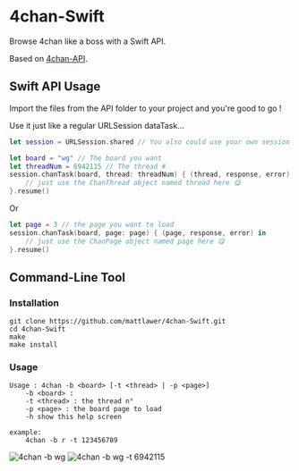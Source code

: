 # 4chan-Swift
Browse 4chan like a boss with a Swift API.

Based on [4chan-API](https://github.com/4chan/4chan-API).

## Swift API Usage
Import the files from the API folder to your project and you're good to go !

Use it just like a regular URLSession dataTask...

```swift
let session = URLSession.shared // You also could use your own session

let board = "wg" // The board you want
let threadNum = 6942115 // The thread #
session.chanTask(board, thread: threadNum) { (thread, response, error) in
	// just use the ChanThread object named thread here 😋
}.resume()
```
Or
```swift
let page = 3 // the page you want to load
session.chanTask(board, page: page) { (page, response, error) in
	// just use the ChanPage object named page here 😋
}.resume()
```

## Command-Line Tool

### Installation
	git clone https://github.com/mattlawer/4chan-Swift.git
	cd 4chan-Swift
	make
	make install

### Usage
	Usage : 4chan -b <board> [-t <thread> | -p <page>]
		-b <board> : 
		-t <thread> : the thread n°
		-p <page> : the board page to load
		-h show this help screen
		
	example:
		4chan -b r -t 123456789

![](http://i64.tinypic.com/2dgvlv7.png "4chan -b wg")
![](http://i63.tinypic.com/2jche1v.png "4chan -b wg -t 6942115")
